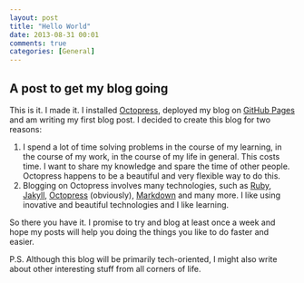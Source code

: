 ```yaml
---
layout: post
title: "Hello World"
date: 2013-08-31 00:01
comments: true
categories: [General] 
---
```


## A post to get my blog going

This is it. I made it. I installed [Octopress](http://octopress.org/), deployed my blog on [GitHub Pages](http://pages.github.com/) and am writing my first blog post. I decided to create this blog for two reasons:

1. I spend a lot of time solving problems in the course of my learning, in the course of my work, in the course of my life in general. This costs time. I want to share my knowledge and spare the time of other people. Octopress happens to be a beautiful and very flexible way to do this.
2. Blogging on Octopress involves many technologies, such as [Ruby](https://www.ruby-lang.org/en/), [Jakyll](http://jekyllrb.com/), [Octopress](http://octopress.org/) (obviously), [Markdown](http://daringfireball.net/projects/markdown/) and many more. I like using inovative and beautiful technologies and I like learning.

So there you have it. I promise to try and blog at least once a week and hope my posts will help you doing the things you like to do faster and easier.

P.S. Although this blog will be primarily tech-oriented, I might also write about other interesting stuff from all corners of life.